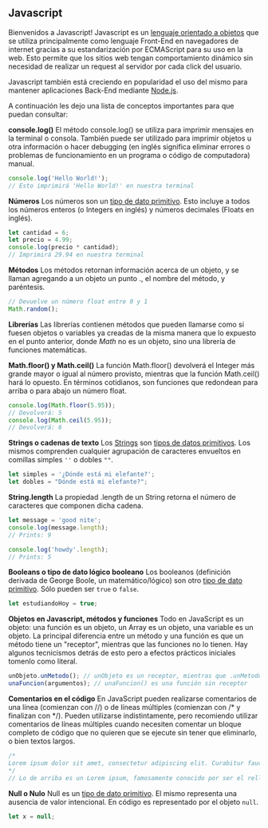 ## Javascript

Bienvenidos a Javascript! Javascript es un [lenguaje orientado a objetos](https://es.wikipedia.org/wiki/Programaci%C3%B3n_orientada_a_objetos) que se utiliza principalmente como lenguaje Front-End en navegadores de internet gracias a su estandarización por ECMAScript para su uso en la web. Esto permite que los sitios web tengan comportamiento dinámico sin necesidad de realizar un request al servidor por cada click del usuario.

Javascript también está creciendo en popularidad el uso del mismo para mantener aplicaciones Back-End mediante [Node.js](https://nodejs.org/es/).

A continuación les dejo una lista de conceptos importantes para que puedan consultar:

**console.log()**
El método console.log() se utiliza para imprimir mensajes en la terminal o consola. También puede ser utilizado para imprimir objetos u otra información o hacer debugging (en inglés significa eliminar errores o problemas de funcionamiento en un programa o código de computadora) manual.

``` javascript
console.log('Hello World!');
// Esto imprimirá 'Hello World!' en nuestra terminal
```
**Números**
Los números son un [tipo de dato primitivo](https://developer.mozilla.org/es/docs/Glossary/Primitivo). Esto incluye a todos los números enteros (o Integers en inglés) y números decimales (Floats en inglés).

``` javascript
let cantidad = 6;
let precio = 4.99;
console.log(precio * cantidad);
// Imprimirá 29.94 en nuestra terminal
```

**Métodos**
Los métodos retornan información acerca de un objeto, y se llaman agregando a un objeto un punto ., el nombre del método, y paréntesis.

``` javascript
// Devuelve un número float entre 0 y 1
Math.random();
``` 

**Librerías**
Las librerías contienen métodos que pueden llamarse como si fuesen objetos o variables ya creadas de la misma manera que lo expuesto en el punto anterior, donde *Math* no es un objeto, sino una librería de funciones matemáticas.

**Math.floor() y Math.ceil()**
La función Math.floor() devolverá el Integer más grande mayor o igual al número provisto, mientras que la función Math.ceil() hará lo opuesto. En términos cotidianos, son funciones que redondean para arriba o para abajo un número float.

``` javascript
console.log(Math.floor(5.95)); 
// Devolverá: 5
console.log(Math.ceil(5.95)); 
// Devolverá: 6
```

**Strings o cadenas de texto**
Los [Strings](https://developer.mozilla.org/es/docs/Web/JavaScript/Referencia/Objetos_globales/String) son [tipos de datos primitivos](https://developer.mozilla.org/es/docs/Glossary/Primitivo). Los mismos comprenden cualquier agrupación de caracteres envueltos en comillas simples `''` o dobles `""`.

``` javascript
let simples = '¿Dónde está mi elefante?';
let dobles = "Dónde está mi elefante?";
```

**String.length**
La propiedad .length de un String retorna el número de caracteres que componen dicha cadena.

``` javascript
let message = 'good nite';
console.log(message.length);
// Prints: 9

console.log('howdy'.length);
// Prints: 5
```

**Booleans o tipo de dato lógico booleano**
Los booleanos (definición derivada de George Boole, un matemático/lógico) son otro [tipo de dato primitivo](https://developer.mozilla.org/es/docs/Glossary/Primitivo). Sólo pueden ser `true` o `false`.

``` javascript
let estudiandoHoy = true;
```

**Objetos en Javascript, métodos y funciones**
Todo en JavaScript es un objeto: una función es un objeto, un Array es un objeto, una variable es un objeto. La principal diferencia entre un método y una función es que un método tiene un "receptor", mientras que las funciones no lo tienen. Hay algunos tecnicismos detrás de esto pero a efectos prácticos iniciales tomenlo como literal.

``` javascript
unObjeto.unMetodo(); // unObjeto es un receptor, mientras que .unMetodo() es un método
unaFuncion(argumentos); // unaFuncion() es una función sin receptor
```

**Comentarios en el código**
En JavaScript pueden realizarse comentarios de una línea (comienzan con //) o de líneas múltiples (comienzan con /* y finalizan con */). Pueden utilizarse indistintamente, pero recomiendo utilizar comentarios de líneas múltiples cuando necesiten comentar un bloque completo de código que no quieren que se ejecute sin tener que eliminarlo, o bien textos largos.

``` javascript
/*
Lorem ipsum dolor sit amet, consectetur adipiscing elit. Curabitur faucibus risus ac tellus accumsan tristique. Curabitur placerat aliquet purus at sodales. Mauris vestibulum enim et purus imperdiet, ac ultricies turpis feugiat. Nulla hendrerit commodo nibh, vitae eleifend turpis. Etiam a orci congue, molestie quam in, porta velit. 
*/
// Lo de arriba es un Lorem ipsum, famosamente conocido por ser el relleno de párrafos de developers que aún no tienen contenido para sus sitios.
```

**Null o Nulo**
Null es un [tipo de dato primitivo](https://developer.mozilla.org/es/docs/Glossary/Primitivo). El mismo representa una ausencia de valor intencional. En código es representado por el objeto `null`.

``` javascript
let x = null;
```
